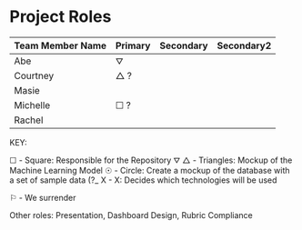 # Project Roles

| Team Member Name | Primary | Secondary | Secondary2 |
|------------------|---------|-----------|------------|
| Abe | &#9947; ||
| Courtney | &#9651; ? ||
| Masie |||
| Michelle | &#9744; ? ||
| Rachel |||


KEY:


&#9744; - Square: Responsible for the Repository
&#9947; &#9651; - Triangles: Mockup of the Machine Learning Model
&#9737; - Circle: Create a mockup of the database with a set of sample data (?_
X - X: Decides which technologies will be used


&#9872; - We surrender

Other roles: Presentation, Dashboard Design, Rubric Compliance



